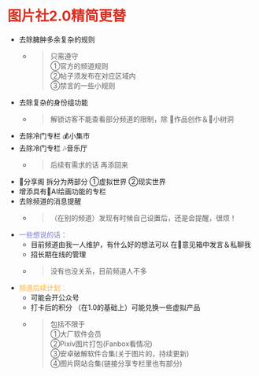 # <font color=#DC2D1E>图片社2.0精简更替</font>  
- 去除臃肿多余复杂的规则
    - > 只需遵守  
    ①官方的频道规则  
    ②帖子须发布在对应区域内  
    ③禁言的一些小规则
- 去除复杂的身份组功能
    - > 解锁访客不能查看部分频道的限制，除 🎨作品创作＆🌳小树洞
- 去除冷门专栏 💰小集市
- 去除冷门专栏 🎶音乐厅
    - > 后续有需求的话 再添回来
- 🌈分享阁 拆分为两部分 ①虚拟世界 ②现实世界
- 增添具有🔑AI绘画功能的专栏
- 去除频道的消息提醒
    - > （在别的频道）发现有时候自己设置后，还是会提醒，很烦！
- <font color=#797EC9>一些想说的话：</font>
    - 目前频道由我一人维护，有什么好的想法可以 在📮意见箱中发言＆私聊我
    - 招长期在线的管理
    - > 没有也没关系，目前频道人不多
- <font color=#FFAF38>频道后续计划：</font>
    - 可能会开公众号
    - 打卡后的积分 （在1.0的基础上）可能兑换一些虚拟产品
    - > 包括不限于   
    ①大厂软件会员  
    ②Pixiv图片打包(Fanbox看情况)  
    ③安卓破解软件合集(关于图片的，持续更新)  
    ④图片网站合集(链接分享专栏里也有部分)
